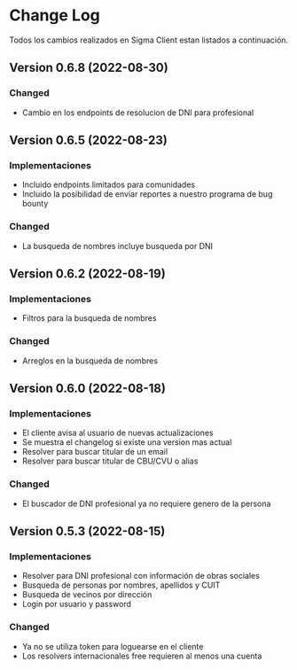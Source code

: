 # Change Log
Todos los cambios realizados en Sigma Client estan listados a continuación.

## Version 0.6.8 (2022-08-30)
### Changed
- Cambio en los endpoints de resolucion de DNI para profesional

## Version 0.6.5 (2022-08-23)
### Implementaciones
- Incluido endpoints limitados para comunidades
- Incluido la posibilidad de enviar reportes a nuestro programa de bug bounty

### Changed
- La busqueda de nombres incluye busqueda por DNI

## Version 0.6.2 (2022-08-19)
### Implementaciones
- Filtros para la busqueda de nombres

### Changed
- Arreglos en la busqueda de nombres

## Version 0.6.0 (2022-08-18)
### Implementaciones
- El cliente avisa al usuario de nuevas actualizaciones
- Se muestra el changelog si existe una version mas actual
- Resolver para buscar titular de un email
- Resolver para buscar titular de CBU/CVU o alias

### Changed
- El buscador de DNI profesional ya no requiere genero de la persona

## Version 0.5.3 (2022-08-15)
### Implementaciones
- Resolver para DNI profesional con información de obras sociales
- Busqueda de personas por nombres, apellidos y CUIT
- Busqueda de vecinos por dirección
- Login por usuario y password

### Changed
- Ya no se utiliza token para loguearse en el cliente
- Los resolvers internacionales free requieren al menos una cuenta